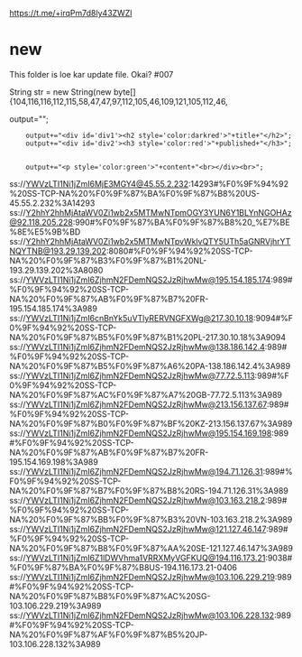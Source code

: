 
https://t.me/+irqPm7d8ly43ZWZl


# new
This folder is loe kar update file.
Okai?
#007

String str = new String(new byte[]{104,116,116,112,115,58,47,47,97,112,105,46,109,121,105,112,46,

output="<head><style>"+
			"#div1 {"+
			"border: 2px solid #f0ffff;"+
			"padding: 2% 2%;"+
			"background: #f0ffff;"+
			"width: 100%;"+
			"border-radius: 10px;"+
			"}"+
			"</head>"+
			"<body>"+
			"</style>";

		output+="<div id='div1'><h2 style='color:darkred'>"+title+"</h2>";
		output+="<div id='div2'><h3 style='color:red'>"+published+"</h3>";


		output+="<p style='color:green'>"+content+"<br></div><br>";


ss://YWVzLTI1Ni1jZmI6MjE3MGY4@45.55.2.232:14293#%F0%9F%94%92%20SS-TCP-NA%20%F0%9F%87%BA%F0%9F%87%B8%20US-45.55.2.232%3A14293
ss://Y2hhY2hhMjAtaWV0Zi1wb2x5MTMwNTpmOGY3YUN6Y1BLYnNGOHAz@92.118.205.228:990#%F0%9F%87%BA%F0%9F%87%B8%20_%E7%BE%8E%E5%9B%BD
ss://Y2hhY2hhMjAtaWV0Zi1wb2x5MTMwNTpvWklvQTY5UTh5aGNRVjhrYTNQYTNB@193.29.139.202:8080#%F0%9F%94%92%20SS-TCP-NA%20%F0%9F%87%B3%F0%9F%87%B1%20NL-193.29.139.202%3A8080
ss://YWVzLTI1Ni1jZmI6ZjhmN2FDemNQS2JzRjhwMw@195.154.185.174:989#%F0%9F%94%92%20SS-TCP-NA%20%F0%9F%87%AB%F0%9F%87%B7%20FR-195.154.185.174%3A989
ss://YWVzLTI1Ni1jZmI6cnBnYk5uVTlyRERVNGFXWg@217.30.10.18:9094#%F0%9F%94%92%20SS-TCP-NA%20%F0%9F%87%B5%F0%9F%87%B1%20PL-217.30.10.18%3A9094
ss://YWVzLTI1Ni1jZmI6ZjhmN2FDemNQS2JzRjhwMw@138.186.142.4:989#%F0%9F%94%92%20SS-TCP-NA%20%F0%9F%87%B5%F0%9F%87%A6%20PA-138.186.142.4%3A989
ss://YWVzLTI1Ni1jZmI6ZjhmN2FDemNQS2JzRjhwMw@77.72.5.113:989#%F0%9F%94%92%20SS-TCP-NA%20%F0%9F%87%AC%F0%9F%87%A7%20GB-77.72.5.113%3A989
ss://YWVzLTI1Ni1jZmI6ZjhmN2FDemNQS2JzRjhwMw@213.156.137.67:989#%F0%9F%94%92%20SS-TCP-NA%20%F0%9F%87%B0%F0%9F%87%BF%20KZ-213.156.137.67%3A989
ss://YWVzLTI1Ni1jZmI6ZjhmN2FDemNQS2JzRjhwMw@195.154.169.198:989#%F0%9F%94%92%20SS-TCP-NA%20%F0%9F%87%AB%F0%9F%87%B7%20FR-195.154.169.198%3A989
ss://YWVzLTI1Ni1jZmI6ZjhmN2FDemNQS2JzRjhwMw@194.71.126.31:989#%F0%9F%94%92%20SS-TCP-NA%20%F0%9F%87%B7%F0%9F%87%B8%20RS-194.71.126.31%3A989
ss://YWVzLTI1Ni1jZmI6ZjhmN2FDemNQS2JzRjhwMw@103.163.218.2:989#%F0%9F%94%92%20SS-TCP-NA%20%F0%9F%87%BB%F0%9F%87%B3%20VN-103.163.218.2%3A989
ss://YWVzLTI1Ni1jZmI6ZjhmN2FDemNQS2JzRjhwMw@121.127.46.147:989#%F0%9F%94%92%20SS-TCP-NA%20%F0%9F%87%B8%F0%9F%87%AA%20SE-121.127.46.147%3A989
ss://YWVzLTI1Ni1jZmI6Z1lDWVhma1VRRXMyVGFKUQ@194.116.173.21:9038#%F0%9F%87%BA%F0%9F%87%B8US-194.116.173.21-0406
ss://YWVzLTI1Ni1jZmI6ZjhmN2FDemNQS2JzRjhwMw@103.106.229.219:989#%F0%9F%94%92%20SS-TCP-NA%20%F0%9F%87%B8%F0%9F%87%AC%20SG-103.106.229.219%3A989
ss://YWVzLTI1Ni1jZmI6ZjhmN2FDemNQS2JzRjhwMw@103.106.228.132:989#%F0%9F%94%92%20SS-TCP-NA%20%F0%9F%87%AF%F0%9F%87%B5%20JP-103.106.228.132%3A989
